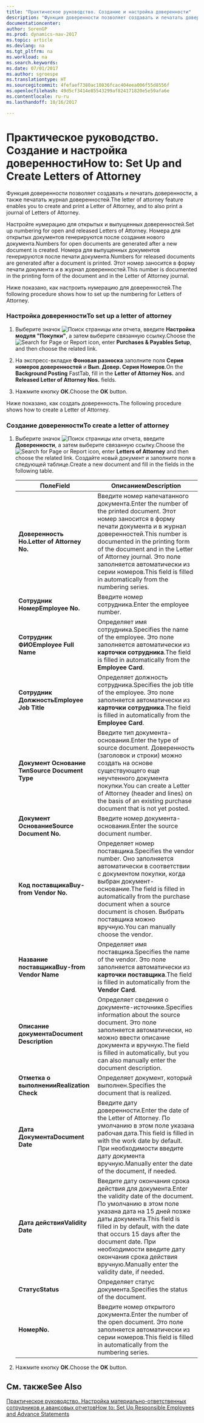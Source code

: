 ```yaml
---
title: "Практическое руководство. Создание и настройка доверенности"
description: "Функция доверенности позволяет создавать и печатать доверенности, а также печатать журнал доверенностей."
documentationcenter: 
author: SorenGP
ms.prod: dynamics-nav-2017
ms.topic: article
ms.devlang: na
ms.tgt_pltfrm: na
ms.workload: na
ms.search.keywords: 
ms.date: 07/01/2017
ms.author: sgroespe
ms.translationtype: HT
ms.sourcegitcommit: 4fefaef7380ac10836fcac404eea006f55d8556f
ms.openlocfilehash: 49d5cf3414e85543299af824171820e5e59afa6e
ms.contentlocale: ru-ru
ms.lasthandoff: 10/16/2017

---
```

# <a name="how-to-set-up-and-create-letters-of-attorney"></a><span data-ttu-id="1e77e-103">Практическое руководство. Создание и настройка доверенности</span><span class="sxs-lookup"><span data-stu-id="1e77e-103">How to: Set Up and Create Letters of Attorney</span></span>
<span data-ttu-id="1e77e-104">Функция доверенности позволяет создавать и печатать доверенности, а также печатать журнал доверенностей.</span><span class="sxs-lookup"><span data-stu-id="1e77e-104">The letter of attorney feature enables you to create and print a Letter of Attorney, and to also print a journal of Letters of Attorney.</span></span>  
  
 <span data-ttu-id="1e77e-105">Настройте нумерацию для открытых и выпущенных доверенностей.</span><span class="sxs-lookup"><span data-stu-id="1e77e-105">Set up numbering for open and released Letters of Attorney.</span></span> <span data-ttu-id="1e77e-106">Номера для открытых документов генерируются после создания нового документа.</span><span class="sxs-lookup"><span data-stu-id="1e77e-106">Numbers for open documents are generated after a new document is created.</span></span> <span data-ttu-id="1e77e-107">Номера для выпущенных документов генерируются после печати документа.</span><span class="sxs-lookup"><span data-stu-id="1e77e-107">Numbers for released documents are generated after a document is printed.</span></span> <span data-ttu-id="1e77e-108">Этот номер заносится в форму печати документа и в журнал доверенностей.</span><span class="sxs-lookup"><span data-stu-id="1e77e-108">This number is documented in the printing form of the document and in the Letter of Attorney journal.</span></span>  
  
 <span data-ttu-id="1e77e-109">Ниже показано, как настроить нумерацию для доверенностей.</span><span class="sxs-lookup"><span data-stu-id="1e77e-109">The following procedure shows how to set up the numbering for Letters of Attorney.</span></span>  
  
### <a name="to-set-up-a-letter-of-attorney"></a><span data-ttu-id="1e77e-110">Настройка доверенности</span><span class="sxs-lookup"><span data-stu-id="1e77e-110">To set up a letter of attorney</span></span>  
  
1.  <span data-ttu-id="1e77e-111">Выберите значок ![Поиск страницы или отчета](media/ui-search/search_small.png "Значок поиска страницы или отчета"), введите **Настройка модуля "Покупки"**, а затем выберите связанную ссылку.</span><span class="sxs-lookup"><span data-stu-id="1e77e-111">Choose the ![Search for Page or Report](media/ui-search/search_small.png "Search for Page or Report icon") icon, enter **Purchases & Payables Setup**, and then choose the related link.</span></span>  
  
2.  <span data-ttu-id="1e77e-112">На экспресс-вкладке **Фоновая разноска** заполните поля **Серия номеров доверенностей** и **Вып. Довер. Серия Номеров**.</span><span class="sxs-lookup"><span data-stu-id="1e77e-112">On the **Background Posting** FastTab, fill in the **Letter of Attorney Nos.** and **Released Letter of Attorney Nos.** fields.</span></span>  
  
3.  <span data-ttu-id="1e77e-113">Нажмите кнопку **ОК**.</span><span class="sxs-lookup"><span data-stu-id="1e77e-113">Choose the **OK** button.</span></span>  
  
 <span data-ttu-id="1e77e-114">Ниже показано, как создать доверенность.</span><span class="sxs-lookup"><span data-stu-id="1e77e-114">The following procedure shows how to create a Letter of Attorney.</span></span>  
  
### <a name="to-create-a-letter-of-attorney"></a><span data-ttu-id="1e77e-115">Создание доверенности</span><span class="sxs-lookup"><span data-stu-id="1e77e-115">To create a letter of attorney</span></span>  
  
1.  <span data-ttu-id="1e77e-116">Выберите значок ![Поиск страницы или отчета](media/ui-search/search_small.png "Значок поиска страницы или отчета"), введите **Доверенности**, а затем выберите связанную ссылку.</span><span class="sxs-lookup"><span data-stu-id="1e77e-116">Choose the ![Search for Page or Report](media/ui-search/search_small.png "Search for Page or Report icon") icon, enter **Letters of Attorney** and then choose the related link.</span></span> <span data-ttu-id="1e77e-117">Создайте новый документ и заполните поля в следующей таблице.</span><span class="sxs-lookup"><span data-stu-id="1e77e-117">Create a new document and fill in the fields in the following table.</span></span>  
  
    |<span data-ttu-id="1e77e-118">Поле</span><span class="sxs-lookup"><span data-stu-id="1e77e-118">Field</span></span>|<span data-ttu-id="1e77e-119">Описанием</span><span class="sxs-lookup"><span data-stu-id="1e77e-119">Description</span></span>|  
    |---------------------------------|---------------------------------------|  
    |<span data-ttu-id="1e77e-120">**Доверенность Но.**</span><span class="sxs-lookup"><span data-stu-id="1e77e-120">**Letter of Attorney No.**</span></span>|<span data-ttu-id="1e77e-121">Введите номер напечатанного документа.</span><span class="sxs-lookup"><span data-stu-id="1e77e-121">Enter the number of the printed document.</span></span> <span data-ttu-id="1e77e-122">Этот номер заносится в форму печати документа и в журнал доверенностей.</span><span class="sxs-lookup"><span data-stu-id="1e77e-122">This number is documented in the printing form of the document and in the Letter of Attorney journal.</span></span> <span data-ttu-id="1e77e-123">Это поле заполняется автоматически из серии номеров.</span><span class="sxs-lookup"><span data-stu-id="1e77e-123">This field is filled in automatically from the numbering series.</span></span>|  
    |<span data-ttu-id="1e77e-124">**Сотрудник Номер**</span><span class="sxs-lookup"><span data-stu-id="1e77e-124">**Employee No.**</span></span>|<span data-ttu-id="1e77e-125">Введите номер сотрудника.</span><span class="sxs-lookup"><span data-stu-id="1e77e-125">Enter the employee number.</span></span>|  
    |<span data-ttu-id="1e77e-126">**Сотрудник ФИО**</span><span class="sxs-lookup"><span data-stu-id="1e77e-126">**Employee Full Name**</span></span>|<span data-ttu-id="1e77e-127">Определяет имя сотрудника.</span><span class="sxs-lookup"><span data-stu-id="1e77e-127">Specifies the name of the employee.</span></span> <span data-ttu-id="1e77e-128">Это поле заполняется автоматически из **карточки сотрудника**.</span><span class="sxs-lookup"><span data-stu-id="1e77e-128">The field is filled in automatically from the **Employee Card**.</span></span>|  
    |<span data-ttu-id="1e77e-129">**Сотрудник Должность**</span><span class="sxs-lookup"><span data-stu-id="1e77e-129">**Employee Job Title**</span></span>|<span data-ttu-id="1e77e-130">Определяет должность сотрудника.</span><span class="sxs-lookup"><span data-stu-id="1e77e-130">Specifies the job title of the employee.</span></span> <span data-ttu-id="1e77e-131">Это поле заполняется автоматически из **карточки сотрудника**.</span><span class="sxs-lookup"><span data-stu-id="1e77e-131">The field is filled in automatically from the **Employee Card**.</span></span>|  
    |<span data-ttu-id="1e77e-132">**Документ Основание Тип**</span><span class="sxs-lookup"><span data-stu-id="1e77e-132">**Source Document Type**</span></span>|<span data-ttu-id="1e77e-133">Введите тип документа-основания.</span><span class="sxs-lookup"><span data-stu-id="1e77e-133">Enter the type of source document.</span></span> <span data-ttu-id="1e77e-134">Доверенность (заголовок и строки) можно создать на основе существующего еще неучтенного документа покупки.</span><span class="sxs-lookup"><span data-stu-id="1e77e-134">You can create a Letter of Attorney (header and lines) on the basis of an existing purchase document that is not yet posted.</span></span>|  
    |<span data-ttu-id="1e77e-135">**Документ Основание**</span><span class="sxs-lookup"><span data-stu-id="1e77e-135">**Source Document No.**</span></span>|<span data-ttu-id="1e77e-136">Введите номер документа-основания.</span><span class="sxs-lookup"><span data-stu-id="1e77e-136">Enter the source document number.</span></span>|  
    |<span data-ttu-id="1e77e-137">**Код поставщика**</span><span class="sxs-lookup"><span data-stu-id="1e77e-137">**Buy-from Vendor No.**</span></span>|<span data-ttu-id="1e77e-138">Определяет номер поставщика.</span><span class="sxs-lookup"><span data-stu-id="1e77e-138">Specifies the vendor number.</span></span> <span data-ttu-id="1e77e-139">Оно заполняется автоматически в соответствии с документом покупки, когда выбран документ-основание.</span><span class="sxs-lookup"><span data-stu-id="1e77e-139">The field is filled in automatically from the purchase document when a source document is chosen.</span></span> <span data-ttu-id="1e77e-140">Выбрать поставщика можно вручную.</span><span class="sxs-lookup"><span data-stu-id="1e77e-140">You can manually choose the vendor.</span></span>|  
    |<span data-ttu-id="1e77e-141">**Название поставщика**</span><span class="sxs-lookup"><span data-stu-id="1e77e-141">**Buy-from Vendor Name**</span></span>|<span data-ttu-id="1e77e-142">Определяет имя поставщика.</span><span class="sxs-lookup"><span data-stu-id="1e77e-142">Specifies the name of the vendor.</span></span> <span data-ttu-id="1e77e-143">Это поле заполняется автоматически из **карточки поставщика**.</span><span class="sxs-lookup"><span data-stu-id="1e77e-143">The field is filled in automatically from the **Vendor Card**.</span></span>|  
    |<span data-ttu-id="1e77e-144">**Описание документа**</span><span class="sxs-lookup"><span data-stu-id="1e77e-144">**Document Description**</span></span>|<span data-ttu-id="1e77e-145">Определяет сведения о документе-источнике.</span><span class="sxs-lookup"><span data-stu-id="1e77e-145">Specifies information about the source document.</span></span> <span data-ttu-id="1e77e-146">Это поле заполняется автоматически, но можно ввести описание документа и вручную.</span><span class="sxs-lookup"><span data-stu-id="1e77e-146">The field is filled in automatically, but you can also manually enter the document description.</span></span>|  
    |<span data-ttu-id="1e77e-147">**Отметка о выполнении**</span><span class="sxs-lookup"><span data-stu-id="1e77e-147">**Realization Check**</span></span>|<span data-ttu-id="1e77e-148">Определяет документ, который выполнен.</span><span class="sxs-lookup"><span data-stu-id="1e77e-148">Specifies the document that is realized.</span></span>|  
    |<span data-ttu-id="1e77e-149">**Дата Документа**</span><span class="sxs-lookup"><span data-stu-id="1e77e-149">**Document Date**</span></span>|<span data-ttu-id="1e77e-150">Введите дату доверенности.</span><span class="sxs-lookup"><span data-stu-id="1e77e-150">Enter the date of the Letter of Attorney.</span></span> <span data-ttu-id="1e77e-151">По умолчанию в этом поле указана рабочая дата.</span><span class="sxs-lookup"><span data-stu-id="1e77e-151">This field is filled in with the work date by default.</span></span> <span data-ttu-id="1e77e-152">При необходимости введите дату документа вручную.</span><span class="sxs-lookup"><span data-stu-id="1e77e-152">Manually enter the date of the document, if needed.</span></span>|  
    |<span data-ttu-id="1e77e-153">**Дата действия**</span><span class="sxs-lookup"><span data-stu-id="1e77e-153">**Validity Date**</span></span>|<span data-ttu-id="1e77e-154">Введите дату окончания срока действия для документа.</span><span class="sxs-lookup"><span data-stu-id="1e77e-154">Enter the validity date of the document.</span></span> <span data-ttu-id="1e77e-155">По умолчанию в этом поле указана дата на 15 дней позже даты документа.</span><span class="sxs-lookup"><span data-stu-id="1e77e-155">This field is filled in by default, with the date that occurs 15 days after the document date.</span></span> <span data-ttu-id="1e77e-156">При необходимости введите дату окончания срока действия вручную.</span><span class="sxs-lookup"><span data-stu-id="1e77e-156">Manually enter the validity date, if needed.</span></span>|  
    |<span data-ttu-id="1e77e-157">**Статус**</span><span class="sxs-lookup"><span data-stu-id="1e77e-157">**Status**</span></span>|<span data-ttu-id="1e77e-158">Определяет статус документа.</span><span class="sxs-lookup"><span data-stu-id="1e77e-158">Specifies the status of the document.</span></span>|  
    |<span data-ttu-id="1e77e-159">**Номер**</span><span class="sxs-lookup"><span data-stu-id="1e77e-159">**No.**</span></span>|<span data-ttu-id="1e77e-160">Введите номер открытого документа.</span><span class="sxs-lookup"><span data-stu-id="1e77e-160">Enter the number of the open document.</span></span> <span data-ttu-id="1e77e-161">Это поле заполняется автоматически из серии номеров.</span><span class="sxs-lookup"><span data-stu-id="1e77e-161">This field is filled in automatically from the numbering series.</span></span>|  
  
2.  <span data-ttu-id="1e77e-162">Нажмите кнопку **ОК**.</span><span class="sxs-lookup"><span data-stu-id="1e77e-162">Choose the **OK** button.</span></span>  
  
## <a name="see-also"></a><span data-ttu-id="1e77e-163">См. также</span><span class="sxs-lookup"><span data-stu-id="1e77e-163">See Also</span></span>  
 [<span data-ttu-id="1e77e-164">Практическое руководство. Настройка материально-ответственных сотрудников и авансовых отчетов</span><span class="sxs-lookup"><span data-stu-id="1e77e-164">How to: Set Up Responsible Employees and Advance Statements</span></span>](how-to-set-up-responsible-employees-and-advance-statements.md)
